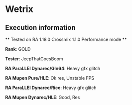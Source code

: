 # Wetrix 

## Execution information


** Tested on RA 1.18.0 Crossmix 1.1.0 Performance mode **


**Rank**: GOLD


**Tester**: JeepThatGoesBoom



**RA ParaLLEl Dynarec/Gln64**: Heavy gfx glitch


**RA Mupen Pure/HLE**: Ok res, Unstable FPS


**RA ParaLLEl Dynarec/Rice**: Heavy gfx glitch


**RA Mupen Dynarec/HLE**: Good, Res
